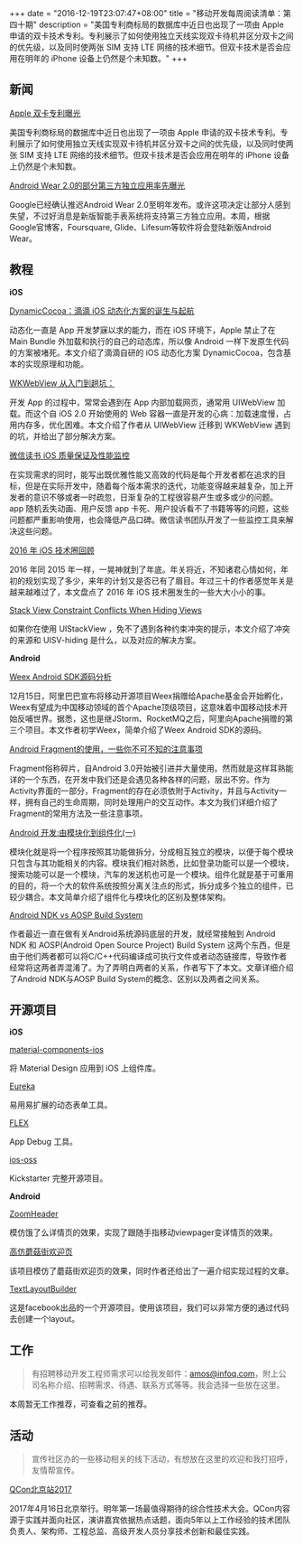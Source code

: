 +++
date = "2016-12-19T23:07:47+08:00"
title = "移动开发每周阅读清单：第四十期"
description = "美国专利商标局的数据库中近日也出现了一项由 Apple 申请的双卡技术专利。专利展示了如何使用独立天线实现双卡待机并区分双卡之间的优先级，以及同时使两张 SIM 支持 LTE 网络的技术细节。但双卡技术是否会应用在明年的 iPhone 设备上仍然是个未知数。"
+++


## 新闻

[Apple 双卡专利曝光](http://www.phonearena.com/news/Apple-granted-patent-for-dual-SIM-technology_id89004)

美国专利商标局的数据库中近日也出现了一项由 Apple 申请的双卡技术专利。专利展示了如何使用独立天线实现双卡待机并区分双卡之间的优先级，以及同时使两张 SIM 支持 LTE 网络的技术细节。但双卡技术是否会应用在明年的 iPhone 设备上仍然是个未知数。

[Android Wear 2.0的部分第三方独立应用率先曝光](http://www.cnbeta.com/articles/568229.htm)

Google已经确认推迟Android Wear 2.0至明年发布。或许这项决定让部分人感到失望，不过好消息是新版智能手表系统将支持第三方独立应用。本周，根据Google官博客，Foursquare, Glide、Lifesum等软件将会登陆新版Android Wear。


## 教程

**iOS**

[DynamicCocoa：滴滴 iOS 动态化方案的诞生与起航](http://mp.weixin.qq.com/s/qRW_akbU3TSd0SxpF3iQmQ)

动态化一直是 App 开发梦寐以求的能力，而在 iOS 环境下，Apple 禁止了在 Main Bundle 外加载和执行的自己的动态库，所以像 Android 一样下发原生代码的方案被堵死。本文介绍了滴滴自研的 iOS 动态化方案 DynamicCocoa，包含基本的实现原理和功能。

[WKWebView 从入门到趟坑：](http://mp.weixin.qq.com/s/18xXQWboHcjybd_VtcTmUg)

开发 App 的过程中，常常会遇到在 App 内部加载网页，通常用 UIWebView 加载。而这个自 iOS 2.0 开始使用的 Web 容器一直是开发的心病：加载速度慢，占用内存多，优化困难。本文介绍了作者从 UIWebView 迁移到 WKWebView 遇到的坑，并给出了部分解决方案。

[微信读书 iOS 质量保证及性能监控](http://wereadteam.github.io/2016/12/12/Monitor/)

在实现需求的同时，能写出既优雅性能又高效的代码是每个开发者都在追求的目标，但是在实际开发中，随着每个版本需求的迭代，功能变得越来越复杂，加上开发者的意识不够或者一时疏忽，日渐复杂的工程很容易产生或多或少的问题。 app 随机丢失动画、用户反馈 app 卡死、用户投诉看不了书籍等等的问题，这些问题都严重影响使用，也会降低产品口碑。微信读书团队开发了一些监控工具来解决这些问题。

[2016 年 iOS 技术圈回顾](http://mrpeak.cn/blog/ios-2016/)

2016 年同 2015 年一样，一晃神就到了年底。年关将近，不知诸君心情如何，年初的规划实现了多少，来年的计划又是否已有了眉目。年过三十的作者感觉年关是越来越难过了，本文盘点了 2016 年 iOS 技术圈发生的一些大大小小的事。


[Stack View Constraint Conflicts When Hiding Views](http://useyourloaf.com/blog/stack-view-constraint-conflicts-when-hiding-views/)

如果你在使用 UIStackView ，免不了遇到各种约束冲突的提示，本文介绍了冲突的来源和 UISV-hiding 是什么，以及对应的解决方案。


**Android**

[Weex Android SDK源码分析](http://www.jianshu.com/p/3160a0297345)

12月15日，阿里巴巴宣布将移动开源项目Weex捐赠给Apache基金会开始孵化，Weex有望成为中国移动领域的首个Apache顶级项目，这意味着中国移动技术开始反哺世界。据悉，这也是继JStorm、RocketMQ之后，阿里向Apache捐赠的第三个项目。本文作者初学Weex，简单介绍了Weex Android SDK的源码。

[Android Fragment的使用，一些你不可不知的注意事项](http://yifeng.studio/2016/12/15/android-fragment-attentions/)

Fragment俗称碎片，自Android 3.0开始被引进并大量使用。然而就是这样耳熟能详的一个东西，在开发中我们还是会遇见各种各样的问题，层出不穷。作为Activity界面的一部分，Fragment的存在必须依附于Activity，并且与Activity一样，拥有自己的生命周期，同时处理用户的交互动作。本文为我们详细介绍了Fragment的常用方法及一些注意事项。

[Android 开发:由模块化到组件化(一)](http://blog.csdn.net/dd864140130/article/details/53645290)

模块化就是将一个程序按照其功能做拆分，分成相互独立的模块，以便于每个模块只包含与其功能相关的内容。模块我们相对熟悉，比如登录功能可以是一个模块，搜索功能可以是一个模块，汽车的发送机也可是一个模块。组件化就是基于可重用的目的，将一个大的软件系统按照分离关注点的形式，拆分成多个独立的组件，已较少耦合。本文简单介绍了组件化与模块化的区别及整体架构。

[Android NDK vs AOSP Build System](http://woshijpf.github.io/2016/12/17/Android-NDKvsAOSP-Build-System/)

作者最近一直在做有关Android系统源码底层的开发，就经常接触到 Android NDK 和 AOSP(Android Open Source Project) Build System 这两个东西，但是由于他们两者都可以将C/C++代码编译成可执行文件或者动态链接库，导致作者经常将这两者弄混淆了。为了弄明白两者的关系，作者写下了本文。文章详细介绍了Android NDK与AOSP Build System的概念、区别以及两者之间关系。


## 开源项目

**iOS**

[material-components-ios](https://github.com/material-components/material-components-ios)

将 Material Design 应用到 iOS 上组件库。

[Eureka](https://github.com/xmartlabs/Eureka)

易用易扩展的动态表单工具。

[FLEX](https://github.com/Flipboard/FLEX)

App Debug 工具。

[ios-oss](https://github.com/kickstarter/ios-oss)

Kickstarter 完整开源项目。


**Android**

[ZoomHeader](https://github.com/githubwing/ZoomHeader)

模仿饿了么详情页的效果，实现了跟随手指移动viewpager变详情页的效果。

[高仿蘑菇街欢迎页](http://www.jianshu.com/p/9dd4027c2107)

该项目模仿了蘑菇街欢迎页的效果，同时作者还给出了一遍介绍实现过程的文章。

[TextLayoutBuilder](https://github.com/facebookincubator/TextLayoutBuilder)

这是facebook出品的一个开源项目。使用该项目，我们可以非常方便的通过代码去创建一个layout。

## 工作

> 有招聘移动开发工程师需求可以给我发邮件：amos@infoq.com，附上公司名称介绍、招聘需求、待遇、联系方式等等。我会选择一些放在这里。

本周暂无工作推荐，可查看之前的推荐。

## 活动

> 宣传社区办的一些移动相关的线下活动，有想放在这里的欢迎和我打招呼，友情帮宣传。

[QCon北京站2017](http://2017.qconbeijing.com/)

2017年4月16日北京举行。明年第一场最值得期待的综合性技术大会。QCon内容源于实践并面向社区，演讲嘉宾依据热点话题，面向5年以上工作经验的技术团队负责人、架构师、工程总监、高级开发人员分享技术创新和最佳实践。